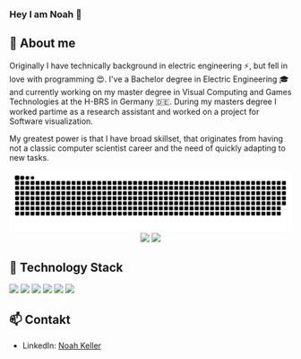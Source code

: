 ### Hey I am Noah 👋

<!--
**proelf98/proelf98** is a ✨ _special_ ✨ repository because its `README.md` (this file) appears on your GitHub profile.

Here are some ideas to get you started:

- 🔭 I’m currently working on ...
- 🌱 I’m currently learning ...
- 👯 I’m looking to collaborate on ...
- 🤔 I’m looking for help with ...
- 💬 Ask me about ...
- 📫 How to reach me: ...
- 😄 Pronouns: ...
- ⚡ Fun fact: ...
-->

## 🌱 About me
Originally I have technically background in electric engineering ⚡, but fell in love with programming 😍.
I've a Bachelor degree in Electric Engineering 🎓  and currently working on my master degree in Visual Computing and Games Technologies at the H-BRS in Germany 🇩🇪.
During my masters degree I worked partime as a research assistant and worked on a project for Software visualization.

My greatest power is that I have broad skillset, that originates from having not a classic computer scientist career and the need of quickly adapting to new tasks. 

<picture>
  <source
    media="(prefers-color-scheme: dark)"
    srcset="https://raw.githubusercontent.com/proelf98/proelf98/output/github-contribution-grid-snake-dark.svg"
  />
  <source
    media="(prefers-color-scheme: light)"
    srcset="https://raw.githubusercontent.com/proelf98/proelf98/output/github-contribution-grid-snake.svg"
  />
  <img
    alt="github contribution grid snake animation"
    src="https://raw.githubusercontent.com/proelf98/proelf98/output/github-contribution-grid-snake.svg"
  />
</picture>

<div align=center>
  <picture>
    <source
      srcset="https://github-readme-stats.vercel.app/api?username=proelf98&show_icons=true&theme=dracula&count_private=true&bg_color=0D1117&title_color=58A6FF&text_color=c9d1d9&icon_color=58A6FF&border_radius=10"
      media="(prefers-color-scheme: dark)"
    />
    <source
      srcset="https://github-readme-stats.vercel.app/api?username=proelf98&show_icons=true&theme=dracula&count_private=true&bg_color=0D1117&title_color=58A6FF&text_color=c9d1d9&icon_color=58A6FF&border_radius=10"
      media="(prefers-color-scheme: light), (prefers-color-scheme: no-preference)"
    />
    <img src="https://github-readme-stats.vercel.app/api?username=proelf98&show_icons=true&theme=dracula&count_private=true&bg_color=0D1117&title_color=58A6FF&text_color=c9d1d9&icon_color=58A6FF&border_radius=10" />
  </picture>
  
  <picture>
    <source
      srcset="https://github-readme-stats.vercel.app/api/top-langs/?username=proelf98&theme=dracula&count_private=true&layout=compact&bg_color=0D1117&title_color=58A6FF&text_color=c9d1d9&border_radius=10"
      media="(prefers-color-scheme: dark)"
    />
    <source
      srcset="https://github-readme-stats.vercel.app/api/top-langs/?username=proelf98&theme=dracula&count_private=true&layout=compact&bg_color=0D1117&title_color=58A6FF&text_color=c9d1d9&border_radius=10"
      media="(prefers-color-scheme: light), (prefers-color-scheme: no-preference)"
    />
    <img src="https://github-readme-stats.vercel.app/api/top-langs/?username=proelf98&theme=dracula&count_private=true&layout=compact&bg_color=0D1117&title_color=58A6FF&text_color=c9d1d9&border_radius=10" />
  </picture>
</div>


## 🔭 Technology Stack
![](https://img.shields.io/badge/Python-80%25-2bbc8a?style=flat&logo=python&logoColor=white)
![](https://img.shields.io/badge/JavaScript-70%25-2bbc8a?style=flat&logo=javascript&logoColor=white)
![](https://img.shields.io/badge/C%23-90%25-2bbc8a?style=flat&logo=c-sharp&logoColor=white)
![](https://img.shields.io/badge/Git-85%25-2bbc8a?style=flat&logo=git&logoColor=white)
![](https://img.shields.io/badge/Linux-75%25-2bbc8a?style=flat&logo=linux&logoColor=white)
![](https://img.shields.io/badge/TypeScript-80%25-2bbc8a?style=flat&logo=typescript&logoColor=white)


## 📫 Contakt
- LinkedIn: [Noah Keller](https://www.linkedin.com/in/noah-keller-5baa2a1b0/)


